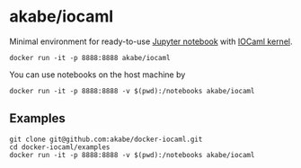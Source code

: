 # akabe/iocaml

Minimal environment for ready-to-use [Jupyter notebook](http://ipython.org/notebook.html) with [IOCaml kernel](https://github.com/andrewray/iocaml).

```
docker run -it -p 8888:8888 akabe/iocaml
```

You can use notebooks on the host machine by

```
docker run -it -p 8888:8888 -v $(pwd):/notebooks akabe/iocaml
```

## Examples

```
git clone git@github.com:akabe/docker-iocaml.git
cd docker-iocaml/examples
docker run -it -p 8888:8888 -v $(pwd):/notebooks akabe/iocaml
```
